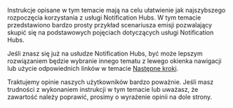 
Instrukcje opisane w tym temacie mają na celu ułatwienie jak najszybszego rozpoczęcia korzystania z usługi Notification Hubs. W tym temacie przedstawiono bardzo prosty przykład scenariusza emisji pozwalający skupić się na podstawowych pojęciach dotyczących usługi Notification Hubs.

Jeśli znasz się już na usłudze Notification Hubs, być może lepszym rozwiązaniem będzie wybranie innego tematu z lewego okienka nawigacji lub użycie odpowiednich linków w temacie [Następne kroki](#next-steps).

Traktujemy opinie naszych użytkowników bardzo poważnie. Jeśli masz trudności z wykonaniem instrukcji w tym temacie lub uważasz, że zawartość należy poprawić, prosimy o wyrażenie opinii na dole strony.



<!--HONumber=Jun16_HO2-->


